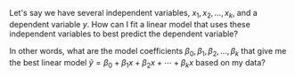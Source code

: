 
Let's say we have several independent variables, $x_1, x_2, \ldots, x_k$, and a dependent variable $y$.
How can I fit a linear model that uses these independent variables to best predict the dependent variable?

In other words, what are the model coefficients $\beta_0, \beta_1, \beta_2, \ldots, \beta_k$ that give me
the best linear model $\hat{y}=\beta_0 + \beta_1x + \beta_2x + \cdots + \beta_kx$ based on my data?
